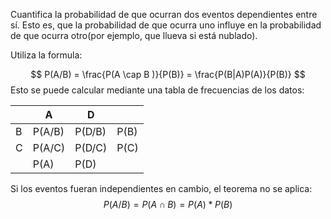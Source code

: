 Cuantifica la probabilidad de que ocurran dos eventos dependientes entre sí. Esto es, que la probabilidad de que ocurra uno influye en la probabilidad de que ocurra otro(por ejemplo, que llueva si está nublado). 

Utiliza la formula: 

$$
P(A/B) = \frac{P(A \cap B )}{P(B)} = \frac{P(B|A)P(A)}{P(B)}
$$
Esto se puede calcular mediante una tabla de frecuencias de los datos: 

|     | A      | D      |      |
| --- | ------ | ------ | ---- |
| B   | P(A/B) | P(D/B) | P(B) |
| C   | P(A/C) | P(D/C) | P(C) |
|     | P(A)   | P(D)   |      |
Si los eventos fueran independientes en cambio, el teorema no se aplica: 
$$
P(A/B) = P(A \cap B) = P(A) * P(B)
$$
